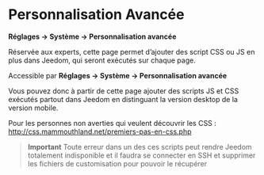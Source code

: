 # Personnalisation Avancée
**Réglages → Système → Personnalisation avancée**

Réservée aux experts, cette page permet d’ajouter des script CSS ou JS en plus dans Jeedom, qui seront exécutés sur chaque page.

Accessible par **Réglages → Système → Personnalisation avancée**

Vous pouvez donc à partir de cette page ajouter des scripts JS et CSS exécutés partout dans Jeedom en distinguant la version desktop de la version mobile.

Pour les personnes non averties qui veulent découvrir les CSS :
<http://css.mammouthland.net/premiers-pas-en-css.php>

> **Important**
> Toute erreur dans un des ces scripts peut rendre Jeedom totalement indisponible et il faudra se connecter en SSH et supprimer les fichiers de customisation pour pouvoir le récupérer